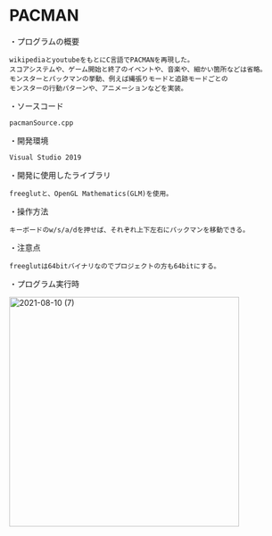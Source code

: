 # PACMAN

・プログラムの概要

	wikipediaとyoutubeをもとにC言語でPACMANを再現した。
	スコアシステムや、ゲーム開始と終了のイベントや、音楽や、細かい箇所などは省略。
	モンスターとパックマンの挙動、例えば縄張りモードと追跡モードごとの
	モンスターの行動パターンや、アニメーションなどを実装。
  
・ソースコード

	pacmanSource.cpp
  
・開発環境

	Visual Studio 2019
  
・開発に使用したライブラリ

	freeglutと、OpenGL Mathematics(GLM)を使用。
  
・操作方法

	キーボードのw/s/a/dを押せば、それぞれ上下左右にパックマンを移動できる。
  
・注意点

	freeglutは64bitバイナリなのでプロジェクトの方も64bitにする。
	
・プログラム実行時

<img width="412" alt="2021-08-10 (7)" src="https://user-images.githubusercontent.com/87969378/130075678-5aa5a27f-9801-4e4a-a47e-12a6d0fe9d65.png">
